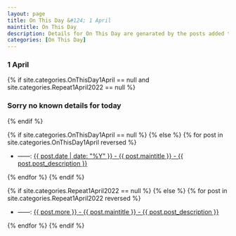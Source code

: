 ```yaml
---
layout: page
title: On This Day &#124; 1 April
maintitle: On This Day
description: Details for On This Day are genarated by the posts added to the website so the content is subject to changes/updates over time.
categories: [On This Day]
---
```


<h3>1 April</h3>

{% if site.categories.OnThisDay1April == null and site.categories.Repeat1April2022 == null %}
  <h3>Sorry no known details for today</h3>
{% endif %}

{% if site.categories.OnThisDay1April == null %}
{% else %}
{% for post in site.categories.OnThisDay1April reversed %}
<ul>
<li> ——: <a href="{{ post.url }}">{{ post.date | date: "%Y" }} - {{ post.maintitle }} - {{ post.post_description }}</a></li>
</ul>
{% endfor %}
{% endif %}

{% if site.categories.Repeat1April2022 == null %}
{% else %}
{% for post in site.categories.Repeat1April2022 reversed %}
<ul>
<li> ——: <a href="{{ post.url }}">{{ post.more }} - {{ post.maintitle }} - {{ post.post_description }}</a></li>
</ul>
{% endfor %}
{% endif %}
